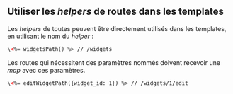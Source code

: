 ## Utiliser les *helpers* de routes dans les templates

Les *helpers* de toutes peuvent être directement utilisés dans les templates, en utilisant le nom du *helper* :

```html
\<%= widgetsPath() %> // /widgets
```

Les routes qui nécessitent des paramètres nommés doivent recevoir une *map* avec ces paramètres.

```html
\<%= editWidgetPath({widget_id: 1}) %> // /widgets/1/edit
```
